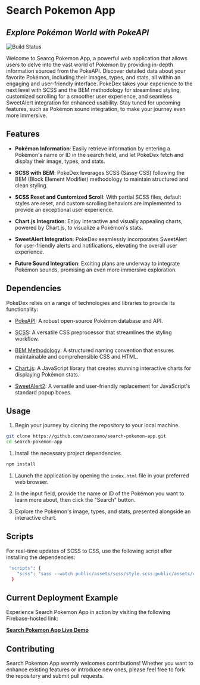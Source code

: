 # Search Pokemon App

## _Explore Pokémon World with PokeAPI_

![Build Status](https://img.shields.io/badge/build-passing-brightgreen.svg)

Welcome to Searcg Pokemon App, a powerful web application that allows users to delve into the vast world of Pokémon by providing in-depth information sourced from the PokeAPI. Discover detailed data about your favorite Pokémon, including their images, types, and stats, all within an engaging and user-friendly interface. PokeDex takes your experience to the next level with SCSS and the BEM methodology for streamlined styling, customized scrolling for a smoother user experience, and seamless SweetAlert integration for enhanced usability. Stay tuned for upcoming features, such as Pokémon sound integration, to make your journey even more immersive.

## Features

- **Pokémon Information**: Easily retrieve information by entering a Pokémon's name or ID in the search field, and let PokeDex fetch and display their image, types, and stats.

- **SCSS with BEM**: PokeDex leverages SCSS (Sassy CSS) following the BEM (Block Element Modifier) methodology to maintain structured and clean styling.

- **SCSS Reset and Customized Scroll**: With partial SCSS files, default styles are reset, and custom scrolling behaviors are implemented to provide an exceptional user experience.

- **Chart.js Integration**: Enjoy interactive and visually appealing charts, powered by Chart.js, to visualize a Pokémon's stats.

- **SweetAlert Integration**: PokeDex seamlessly incorporates SweetAlert for user-friendly alerts and notifications, elevating the overall user experience.

- **Future Sound Integration**: Exciting plans are underway to integrate Pokémon sounds, promising an even more immersive exploration.

## Dependencies

PokeDex relies on a range of technologies and libraries to provide its functionality:

- [PokeAPI](https://pokeapi.co/): A robust open-source Pokémon database and API.

- [SCSS](https://sass-lang.com/): A versatile CSS preprocessor that streamlines the styling workflow.

- [BEM Methodology](http://getbem.com/): A structured naming convention that ensures maintainable and comprehensible CSS and HTML.

- [Chart.js](https://www.chartjs.org/): A JavaScript library that creates stunning interactive charts for displaying Pokémon stats.

- [SweetAlert2](https://sweetalert2.github.io/): A versatile and user-friendly replacement for JavaScript's standard popup boxes.

## Usage

1. Begin your journey by cloning the repository to your local machine.

```bash
git clone https://github.com/zanozano/search-pokemon-app.git
cd search-pokemon-app
```

1. Install the necessary project dependencies.

```bash
npm install
```

1. Launch the application by opening the `index.html` file in your preferred web browser.

2. In the input field, provide the name or ID of the Pokémon you want to learn more about, then click the "Search" button.

3. Explore the Pokémon's image, types, and stats, presented alongside an interactive chart.

## Scripts

For real-time updates of SCSS to CSS, use the following script after installing the dependencies:

```bash
 "scripts": {
    "scss": "sass --watch public/assets/scss/style.scss:public/assets/css/style.css"
  }
```

## Current Deployment Example

Experience Search Pokemon App in action by visiting the following Firebase-hosted link:

[**Search Pokemon App Live Demo**](https://pokeapi-9df8e.web.app/)

## Contributing

Search Pokemon App warmly welcomes contributions! Whether you want to enhance existing features or introduce new ones, please feel free to fork the repository and submit pull requests.
